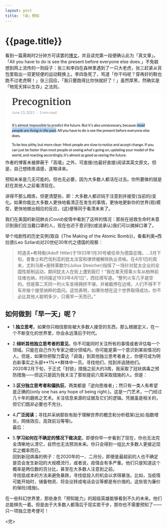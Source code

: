 ```yaml
---
layout: post
title: 「译」预知
---
```

{{page.title}}
=========================

看到一篇需耗时2分钟方可读罢的[博文](https://jasoncrawford.org/precognition)，并且读完第一段便确认此为「真文章」。「All you have to do is see the present before everyone else does.」不免联想到网上流传的一则段子：张三和李四在森林里遇到了一只大老虎，张三赶紧从背包里取出一双更轻便的运动鞋换上。李四急死了，骂道「你干吗呢？穿再好的鞋也跑不过老虎啊！」张三回应，「我只要跑得比你快就好了！」虽然厚黑，然确实是「物竞天择以生存」之法则。<br/>

<img src="/images/posts/2021-06-20/Precognition.png"> <br/>
作者的博客未被屏蔽于「高墙」之外，可直接(也最好直接)阅读其英文原文。但是，自己想练练语感，遂略译来。<br/>

预知未来是几无可能的。但也无必要，因为大多数人都活在过去。你所要做的就是赶在其他人之前看清现在。<br/>

讲得不那么精炼，但更清楚些，即：大多数人都迟钝于注意到并接受(当前的)变化。如果你能比大多数人更快地看清正在发生的事情，更快地更新你的世界(观)模型，更快地做出相应的反应，(这)便等同于看清未来了。<br/>

我们在美国的新冠肺炎(Covid)疫情中看到了这样的情况：那些在拯救生命时未意识到我们应当戴口罩的人，现在也迟于意识到(或说承认)我们可以摘掉口罩了。<br/>

举个戏剧性的历史实例(取自《The Making of the Atomic Bomb》)，看看利奥•西拉德(Leo Szilard)对20世纪30年代之德国的观察：<br/>
> 阿道夫•希特勒(Adolf Hitler)于1933年1月30号被任命为德国总理。...3月下旬，普鲁士和巴伐利亚的犹太法官和律师被解除执业资格。在4月1日的周末，尤利乌斯•施特莱歇尔(Julius Streicher)指挥了一场针对犹太企业的全国性抵制运动，期间犹太人在街上遭到殴打！“我在某天搭乘火车从柏林前往维也纳，时间接近1933年4月1日”，西拉德写道。“整列火车几乎是空的。但是第二天同一列火车变得拥挤不堪，并被截停在边境，人们不得不下车并挨个接受纳粹的盘问。这恰表明，如果你想在这个世界取得成功，你不必比其他人聪明多少，只需早一天而已。”

## 如何做到「早一天」呢？
- 1.**独立思考**。如果你只相信那些被大多数人接受的东西，那么根据定义，在一个不断变化的世界里，你会永远落后于时代。<br/>
- 2.**倾听其他独立思考者的意见**。你不可能同时关注所有的事情或者评估每一个领域。只能在自己作为专家之细分领域内，你可能是第一个意识到某些情况的人。但是，如果你把智力雷达「调谐」到其他独立思考者身上，你便可成为明白新事实之头部**1%**群体中一员。寻找他们，找到并追随他们。<br/>
2020年2月下旬，于正式「封锁」措施之前大约3周，我采取了冠状病毒之预防措施——但这只是因为我关注了那些提前六周采取措施的人。但是：<br/>

- 3.**区分独立思考者和偏执狂**。两类都是「逆向思维者」；然只有一类人有希望是正确的(only one has any hope of being right.)。这是一门艺术，一门经过几十年的磨练之艺术。关注信息来源的证据及它们的逻辑。凭据虽是相关的，但它们既非必要也不充分。<br/>
- 4.**广泛阅读**；寻找并采纳那些有助于理解世界的概念和分析框架(比如:指数增长，网络效应，高效前沿等等)。<br/>
最后：<br/>
- 5.**学习如何在不确定的情况下做决定**。即便你早一步看到了现在，你也无法完全清晰地认清它，自然也无法预测未来。你只会得到一组比大多数人更接近现实之概率而已。<br/>
回到新冠病毒的例子：在2020年的一、二月份，即便是最超前的人也不确定是否会发生新冠的大规模流行，或者说，疫情会有多严重。他们只是知道这个概率是两位数的百分比，甚至在大多数人注意到之前。<br/>
寻找低成本的方法来避免暴跌，寻找低投入的机会以求得暴涨。比如，当疫情可能开始时，储备物资、将会议转成电话会议等都是有价值的。这些皆为廉价的保险(措施)。<br/>

在一些科幻世界里，那些身负「预知能力」的超级英雄能够看到不久的未来。他们总能棋先一着。但是由于大多数人都落后于现实若干步，那你也不需要预知了——只一项独立思考便可！<br/>

<完> <br/>
